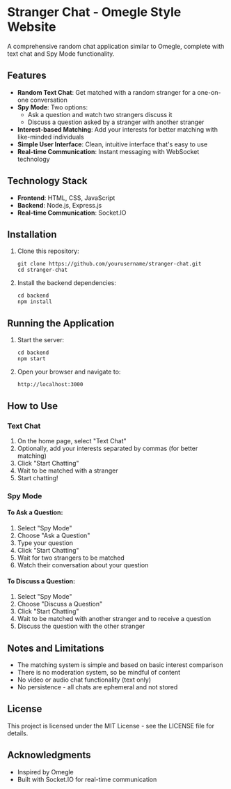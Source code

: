 # Stranger Chat - Omegle Style Website

A comprehensive random chat application similar to Omegle, complete with text chat and Spy Mode functionality.

## Features

- **Random Text Chat**: Get matched with a random stranger for a one-on-one conversation
- **Spy Mode**: Two options:
  - Ask a question and watch two strangers discuss it
  - Discuss a question asked by a stranger with another stranger
- **Interest-based Matching**: Add your interests for better matching with like-minded individuals
- **Simple User Interface**: Clean, intuitive interface that's easy to use
- **Real-time Communication**: Instant messaging with WebSocket technology

## Technology Stack

- **Frontend**: HTML, CSS, JavaScript
- **Backend**: Node.js, Express.js
- **Real-time Communication**: Socket.IO

## Installation

1. Clone this repository:
   ```
   git clone https://github.com/yourusername/stranger-chat.git
   cd stranger-chat
   ```

2. Install the backend dependencies:
   ```
   cd backend
   npm install
   ```

## Running the Application

1. Start the server:
   ```
   cd backend
   npm start
   ```

2. Open your browser and navigate to:
   ```
   http://localhost:3000
   ```

## How to Use

### Text Chat

1. On the home page, select "Text Chat"
2. Optionally, add your interests separated by commas (for better matching)
3. Click "Start Chatting"
4. Wait to be matched with a stranger
5. Start chatting!

### Spy Mode

#### To Ask a Question:
1. Select "Spy Mode"
2. Choose "Ask a Question"
3. Type your question
4. Click "Start Chatting"
5. Wait for two strangers to be matched
6. Watch their conversation about your question

#### To Discuss a Question:
1. Select "Spy Mode"
2. Choose "Discuss a Question"
3. Click "Start Chatting"
4. Wait to be matched with another stranger and to receive a question
5. Discuss the question with the other stranger

## Notes and Limitations

- The matching system is simple and based on basic interest comparison
- There is no moderation system, so be mindful of content
- No video or audio chat functionality (text only)
- No persistence - all chats are ephemeral and not stored

## License

This project is licensed under the MIT License - see the LICENSE file for details.

## Acknowledgments

- Inspired by Omegle
- Built with Socket.IO for real-time communication
